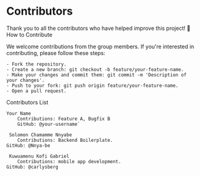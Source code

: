 # Contributors

Thank you to all the contributors who have helped improve this project! 🎉
How to Contribute

We welcome contributions from the group members. If you're interested in contributing, please follow these steps:

    - Fork the repository.
    - Create a new branch: git checkout -b feature/your-feature-name.
    - Make your changes and commit them: git commit -m 'Description of your changes'.
    - Push to your fork: git push origin feature/your-feature-name.
    - Open a pull request.

Contributors List

    Your Name
        Contributions: Feature A, Bugfix B
        GitHub: @your-username`

     Solomon Chamamme Nnyabe
     	Contributions: Backend Boilerplate.
	GitHub: @Nnya-be
    
     Kuwuamenu Kofi Gabriel
     	Contributions: mobile app development.
	GitHub: @carlysberg

